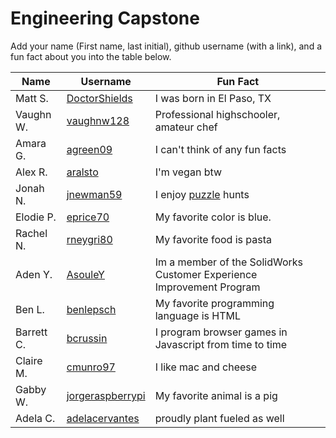 # Engineering Capstone

Add your name (First name, last initial), github username (with a link), and a fun fact about you into the table below.

Name | Username | Fun Fact
--- | --- | ---
Matt S. | [DoctorShields](https://github.com/DoctorShields) | I was born in El Paso, TX
Vaughn W. | [vaughnw128](https://github.com/vaughnw128) | Professional highschooler, amateur chef
Amara G. | [agreen09](https://github.com/agreen09) | I can't think of any fun facts
Alex R. | [aralsto](https://github.com/aralsto) | I'm vegan btw
Jonah N. | [jnewman59](https://github.com/jnewman59) | I enjoy [puzzle](http://hunt.mathcamp.org/puzzles/2019/snake_shack/threadsnake/) hunts
Elodie P. | [eprice70](https://github.com/eprice70) | My favorite color is blue.
Rachel N. | [rneygri80](https://github.com/rneygri80) | My favorite food is pasta
Aden Y. | [AsouleY](https://github.com/AsouleY) | Im a member of the SolidWorks Customer Experience Improvement Program
Ben L. | [benlepsch](https://github.com/benlepsch) | My favorite programming language is HTML
Barrett C. | [bcrussin](https://github.com/bcrussin) | I program browser games in Javascript from time to time
Claire M. | [cmunro97](https://github.com/cmunro97) | I like mac and cheese
Gabby W. | [jorgeraspberrypi](github.com/jorgeraspberrypi) | My favorite animal is a pig
Adela C. |[adelacervantes](https://github.com/adelacervantes)| proudly plant fueled as well
